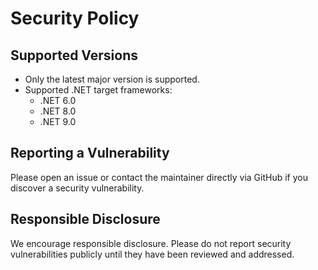# Security Policy

## Supported Versions
- Only the latest major version is supported.
- Supported .NET target frameworks:
  - .NET 6.0
  - .NET 8.0
  - .NET 9.0

## Reporting a Vulnerability
Please open an issue or contact the maintainer directly via GitHub if you discover a security vulnerability.

## Responsible Disclosure
We encourage responsible disclosure. Please do not report security vulnerabilities publicly until they have been reviewed and addressed.
